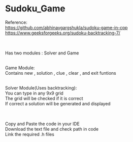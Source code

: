 # Sudoku_Game

Reference:<br>
https://github.com/abhinavgargshukla/sudoku-game-in-cpp<br>
https://www.geeksforgeeks.org/sudoku-backtracking-7/<br><br><br>

Has two modules : Solver and Game<br><br>

Game Module:<br>
Contains new , solution , clue , clear , and exit funtions<br><br>

Solver Module(Uses backtracking):<br>
You can type in any 9x9 grid <br>
The grid will be checked if it is correct <br>
If correct a solution will be generated and displayed<br><br><br>

Copy and Paste the code in your IDE<br>
Download the text file and check path in code<br> 
Link the required .h files

